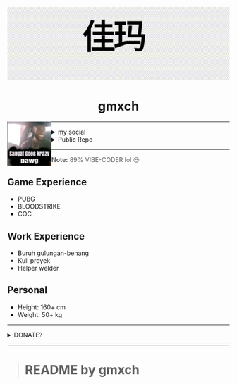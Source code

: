 ![gmxch](./asset/gmxch.gif)
<h1 align="center">gmxch</h1>
<img align="left" src="./asset/meme.jpg" width="100" height="100">

---

<details>
  <summary>my social</summary>

  <a href="https://instagram.com/gmxch">
    <img src="./asset/icons/IG.png" width="30" alt="Instagram"/>
  </a>
  <a href="https://its.gmxch.t.me">
    <img src="./asset/icons/TELE.png" width="30" alt="Telegram"/>
  </a>
  <a href="https://x.com/gmxch">
    <img src="./asset/icons/X.png" width="30" alt="X"/>
  </a>
  <a href="https://fb.com/its.gmxch">
    <img src="./asset/icons/FB.png" width="30" alt="Facebook"/>
  </a>
  <a href="https://www.tiktok.com/@gmxch">
    <img src="./asset/icons/TT.png" width="30" alt="TikTok"/>
  </a>
  <a href="https://line.me/ti/p/@gmxch">
    <img src="./asset/icons/LINE.png" width="30" alt="LINE"/>
  </a>
</details>

<details>
  <summary>Public Repo</summary>
  - [PHP-BUILD](https://github.com/gmxch/php-build)
</details>

---

> **Note:** 89% VIBE-CODER lol 😎

## Game Experience
- PUBG
- BLOODSTRIKE
- COC

## Work Experience
- Buruh gulungan-benang
- Kuli proyek
- Helper welder

## Personal
- Height: 160+ cm
- Weight: 50+ kg

---

<details>
  <summary>DONATE?</summary>

  - <a href="XMR_LINK"><img src="./asset/icons/XMR.png" width="20"/> XMR</a>  
  - <a href="https://www.paypal.com/"><img src="./asset/icons/PYPL.png" width="20"/> gamamoch@gmail.com</a>  
  - <a href="BSC_LINK"><img src="./asset/icons/BSC.png" width="20"/> BSC</a>  
  - <a href="https://payeer.com"><img src="./asset/icons/PYR.png" width="20"/> P1085631530</a>  
  - <a href="LTC_LINK"><img src="./asset/icons/LTC.png" width="20"/> LTC</a>  

</details>

---

> # README by gmxch
